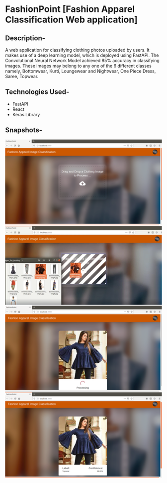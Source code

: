 # FashionPoint [Fashion Apparel Classification Web application]

## Description-
  A web application for classifying clothing photos uploaded by users. It makes use of a deep learning model, which is deployed using FastAPI. The Convolutional Neural Network Model achieved 85% accuracy in classifying images. These images may belong to any one of the 6 different classes namely, Bottomwear, Kurti, Loungewear and Nightwear, One Piece Dress, Saree, Topwear.

## Technologies Used-
  - FastAPI 
  - React 
  - Keras Library 

## Snapshots-

![Website_images](https://github.com/rid17pawar/FashionApparelClassification-webapp/blob/master/readme_images/image_1.png)
![Website_images](https://github.com/rid17pawar/FashionApparelClassification-webapp/blob/master/readme_images/image_1_1.png)
![Website_images](https://github.com/rid17pawar/FashionApparelClassification-webapp/blob/master/readme_images/image_2.png)
![Website_images](https://github.com/rid17pawar/FashionApparelClassification-webapp/blob/master/readme_images/image_3.png)

